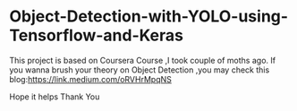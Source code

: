# Object-Detection-with-YOLO-using-Tensorflow-and-Keras
This project is based on Coursera Course ,I took couple of moths ago.
If you wanna brush your theory on Object Detection ,you may check this blog:https://link.medium.com/oRVHrMpqNS

Hope it helps 
Thank You
